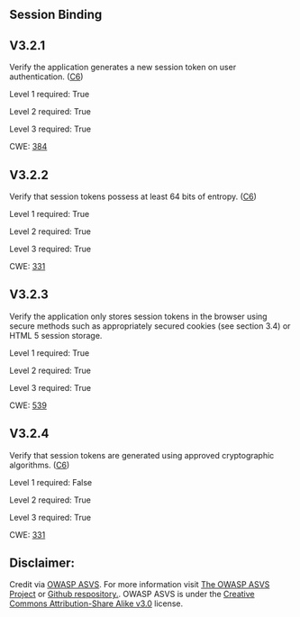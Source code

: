##  Session Binding

## V3.2.1

Verify the application generates a new session token on user authentication. ([C6](https://owasp.org/www-project-proactive-controls/#div-numbering))

Level 1 required: True

Level 2 required: True

Level 3 required: True

CWE: [384](https://cwe.mitre.org/data/definitions/384)

## V3.2.2

Verify that session tokens possess at least 64 bits of entropy. ([C6](https://owasp.org/www-project-proactive-controls/#div-numbering))

Level 1 required: True

Level 2 required: True

Level 3 required: True

CWE: [331](https://cwe.mitre.org/data/definitions/331)

## V3.2.3

Verify the application only stores session tokens in the browser using secure methods such as appropriately secured cookies (see section 3.4) or HTML 5 session storage.

Level 1 required: True

Level 2 required: True

Level 3 required: True

CWE: [539](https://cwe.mitre.org/data/definitions/539)

## V3.2.4

Verify that session tokens are generated using approved cryptographic algorithms. ([C6](https://owasp.org/www-project-proactive-controls/#div-numbering))

Level 1 required: False

Level 2 required: True

Level 3 required: True

CWE: [331](https://cwe.mitre.org/data/definitions/331)



## Disclaimer:

Credit via [OWASP ASVS](https://owasp.org/www-project-application-security-verification-standard/). For more information visit [The OWASP ASVS Project](https://owasp.org/www-project-application-security-verification-standard/) or [Github respository.](https://github.com/OWASP/ASVS). OWASP ASVS is under the [Creative Commons Attribution-Share Alike v3.0](https://creativecommons.org/licenses/by-sa/3.0/) license.
